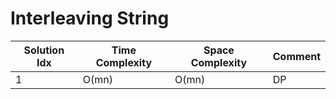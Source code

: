 # Interleaving String

| Solution Idx | Time Complexity | Space Complexity | Comment |
| ------------ | --------------- | ---------------- | ------- |
| 1            | O(mn)           | O(mn)            | DP      |
